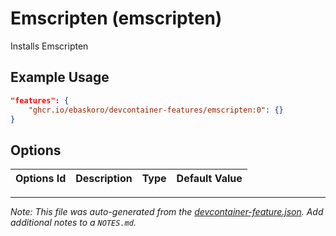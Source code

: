 
# Emscripten (emscripten)

Installs Emscripten

## Example Usage

```json
"features": {
    "ghcr.io/ebaskoro/devcontainer-features/emscripten:0": {}
}
```

## Options

| Options Id | Description | Type | Default Value |
|-----|-----|-----|-----|




---

_Note: This file was auto-generated from the [devcontainer-feature.json](https://github.com/ebaskoro/devcontainer-features/blob/main/src/emscripten/devcontainer-feature.json).  Add additional notes to a `NOTES.md`._
